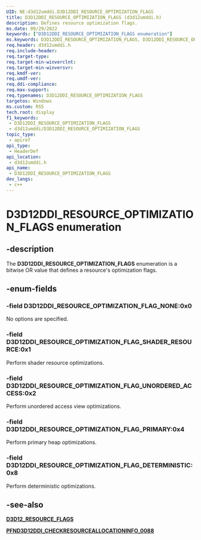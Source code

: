 ```yaml
---
UID: NE:d3d12umddi.D3D12DDI_RESOURCE_OPTIMIZATION_FLAGS
title: D3D12DDI_RESOURCE_OPTIMIZATION_FLAGS (d3d12umddi.h)
description: Defines resource optimization flags.
ms.date: 09/29/2022
keywords: ["D3D12DDI_RESOURCE_OPTIMIZATION_FLAGS enumeration"]
ms.keywords: D3D12DDI_RESOURCE_OPTIMIZATION_FLAGS, D3D12DDI_RESOURCE_OPTIMIZATION_FLAGS,
req.header: d3d12umddi.h
req.include-header: 
req.target-type: 
req.target-min-winverclnt: 
req.target-min-winversvr: 
req.kmdf-ver: 
req.umdf-ver: 
req.ddi-compliance: 
req.max-support: 
req.typenames: D3D12DDI_RESOURCE_OPTIMIZATION_FLAGS
targetos: Windows
ms.custom: RS5
tech.root: display
f1_keywords:
 - D3D12DDI_RESOURCE_OPTIMIZATION_FLAGS
 - d3d12umddi/D3D12DDI_RESOURCE_OPTIMIZATION_FLAGS
topic_type:
 - apiref
api_type:
 - HeaderDef
api_location:
 - d3d12umddi.h
api_name:
 - D3D12DDI_RESOURCE_OPTIMIZATION_FLAGS
dev_langs:
 - c++
---
```


# D3D12DDI_RESOURCE_OPTIMIZATION_FLAGS enumeration

## -description

The **D3D12DDI_RESOURCE_OPTIMIZATION_FLAGS** enumeration is a bitwise OR value that defines a resource's optimization flags.

## -enum-fields

### -field D3D12DDI_RESOURCE_OPTIMIZATION_FLAG_NONE:0x0

No options are specified.

### -field D3D12DDI_RESOURCE_OPTIMIZATION_FLAG_SHADER_RESOURCE:0x1

Perform shader resource optimizations.

### -field D3D12DDI_RESOURCE_OPTIMIZATION_FLAG_UNORDERED_ACCESS:0x2

Perform unordered access view optimizations.

### -field D3D12DDI_RESOURCE_OPTIMIZATION_FLAG_PRIMARY:0x4

Perform primary heap optimizations.

### -field D3D12DDI_RESOURCE_OPTIMIZATION_FLAG_DETERMINISTIC:0x8

Perform deterministic optimizations.

## -see-also

[**D3D12_RESOURCE_FLAGS**](/windows/win32/api/d3d12/ne-d3d12-d3d12_resource_flags)

[**PFND3D12DDI_CHECKRESOURCEALLOCATIONINFO_0088**](nc-d3d12umddi-pfnd3d12ddi_checkresourceallocationinfo_0088.md)
